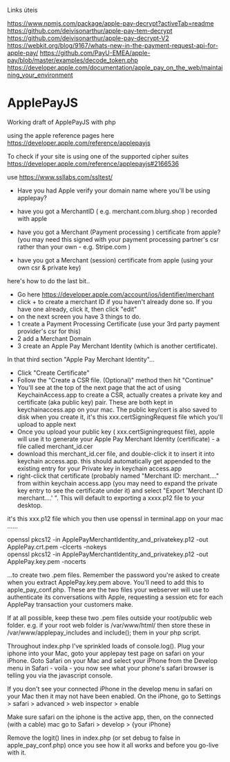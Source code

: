 Links úteis

https://www.npmjs.com/package/apple-pay-decrypt?activeTab=readme
https://github.com/deivisonarthur/apple-pay-tem-decrypt
https://github.com/deivisonarthur/apple-pay-decrypt-V2
https://webkit.org/blog/9167/whats-new-in-the-payment-request-api-for-apple-pay/
https://github.com/PayU-EMEA/apple-pay/blob/master/examples/decode_token.php
https://developer.apple.com/documentation/apple_pay_on_the_web/maintaining_your_environment


# ApplePayJS
Working draft of ApplePayJS with php

using the apple reference pages here https://developer.apple.com/reference/applepayjs

To check if your site is using one of the supported cipher suites https://developer.apple.com/reference/applepayjs#2166536
 
use https://www.ssllabs.com/ssltest/

* Have you had Apple verify your domain name where you'll be using applepay?

* have you got a MerchantID ( e.g. merchant.com.blurg.shop  ) recorded with apple

* have you got a Merchant (Payment processing ) certificate from apple? (you may need this signed with your payment processing partner's csr rather than your own - e.g. Stripe.com )

* have you got a Merchant (session) certificate from apple (using your own csr & private key)

 
here's how to do the last bit..
* Go here https://developer.apple.com/account/ios/identifier/merchant
* click + to create a merchant ID if you haven't already done so. If you have one already, click it, then click "edit"
* on the next screen you have 3 things to do.
* 1 create a Payment Processing Certificate (use your 3rd party payment provider's csr for this)
* 2 add a Merchant Domain
* 3 create an Apple Pay Merchant Identity (which is another certificate).

In that third section "Apple Pay Merchant Identity"...

* Click "Create Certificate"
* Follow the "Create a CSR file. (Optional)" method then hit "Continue"
* You'll see at the top of the next page that the act of using KeychainAccess.app to create a CSR, actually creates a private key and certificate (aka public key) pair. These are both kept in keychainaccess.app on your mac. The public key/cert is also saved to disk when you create it, it's this xxx.certSigningRequest file which you'll upload to apple next
* Once you upload your public key ( xxx.certSigningrequest file), apple will use it to generate your Apple Pay Merchant Identity (certificate) - a file called merchant_id.cer
* download this merchant_id.cer file, and double-click it to insert it into keychain access.app. this should automatically get appended to the existing entry for your Private key in keychain access.app
* right-click that certificate (probably named "Merchant ID: merchant...." from within keychain access.app (you may need to expand the private key entry to see the certificate under it) and select "Export 'Merchant ID merchant....' ". This will default to exporting a xxxx.p12 file to your desktop.

it's this xxx.p12 file which you then use openssl in terminal.app on your mac ......
 
openssl pkcs12 -in ApplePayMerchantIdentity_and_privatekey.p12 -out ApplePay.crt.pem -clcerts -nokeys  
openssl pkcs12 -in ApplePayMerchantIdentity_and_privatekey.p12 -out ApplePay.key.pem -nocerts 

...to create two .pem files. Remember the password you're asked to create when you extract ApplePay.key.pem above. You'll need to add this to apple_pay_conf.php. These are the two files your webserver will use to authenticate its conversations with Apple, requesting a session etc for each ApplePay transaction your customers make. 

If at all possible, keep these two .pem files outside your root/public web folder. e.g. if your root web folder is /var/www/html/ then store these in /var/www/applepay_includes and include(); them in your php script.

Throughout index.php I've sprinkled loads of console.log(). Plug your iphone into your Mac, goto your applepay test page on safari on your iPhone. Goto Safari on your Mac and select your iPhone from the Develop menu in Safari - voila - you now see what your phone's safari browser is telling you via the javascript console.

If you don't see your connected iPhone in the develop menu in safari on your Mac then it may not have been enabled. On the iPhone, go to Settings > safari > advanced  > web inspector > enable

Make sure safari on the iphone is the active app, then, on the connected (with a cable) mac go to Safari > develop > {your iPhone}

Remove the logit() lines in index.php (or set debug to false in apple_pay_conf.php) once you see how it all works and before you go-live with it.
